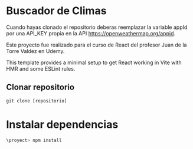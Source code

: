# Buscador de Climas

Cuando hayas clonado el repositorio deberas reemplazar la variable appId por una API_KEY propia en la API https://openweathermap.org/appid.

Este proyecto fue realizado para el curso de React del profesor Juan de la Torre Valdez en Udemy.

This template provides a minimal setup to get React working in Vite with HMR and some ESLint rules.

## Clonar repositorio

```javascript
git clone [repositorio]
```

# Instalar dependencias

```javascript
\proyect> npm install
```
